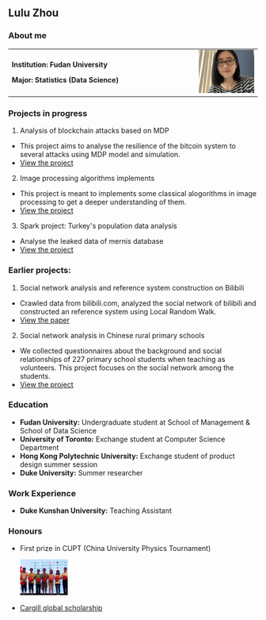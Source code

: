 ## Lulu Zhou

### About me
<table border="0">
  <tr>
    <td width="75%">
      <p><b>Institution: Fudan University</b></p>
      <p><b>Major: Statistics (Data Science)</b></p>
    </td>
    <td width="25%">
      <img src="./1.jpg" width="100%">      
    </td>
  </tr>
</table>

### Projects in progress

1. Analysis of blockchain attacks based on MDP
  * This project aims to analyse the resilience of the bitcoin system to several attacks using MDP model and simulation.
  * [View the project](https://github.com/doris-lessing/Selfish-Mining-Simulator)
  
  
2. Image processing algorithms implements
  * This project is meant to implements some classical alogorithms in image processing to get a deeper understanding of them.
  * [View the project](https://github.com/doris-lessing/image-processing)
  
3. Spark project: Turkey's population data analysis
  * Analyse the leaked data of mernis database
  * [View the project](https://github.com/doris-lessing/spark_project)
  
  
### Earlier projects:
1. Social network analysis and reference system construction on Bilibili
  * Crawled data from bilibili.com, analyzed the social network of bilibili and constructed an reference system using Local Random Walk.
  * [View the paper](https://github.com/doris-lessing/Social_Network_Mining_on_Bilibili/blob/master/Social%20network%20analysis%20and%20reference%20system%20construction%20on%20Bilibili.pdf)
2. Social network analysis in Chinese rural primary schools
  * We collected questionnaires about the background and social relationships of 227 primary school students when teaching as volunteers. This project focuses on the social network among the students.
  * [View the project](https://github.com/doris-lessing/social-network-mining)
  
### Education
- **Fudan University:** Undergraduate student at School of Management & School of Data Science
- **University of Toronto:** Exchange student at Computer Science Department
- **Hong Kong Polytechnic University:** Exchange student of product design summer session
- **Duke University:** Summer researcher

### Work Experience
- **Duke Kunshan University:** Teaching Assistant

### Honours

- First prize in CUPT (China University Physics Tournament)

  <img src="./0.jpg" width="20%" />

- [Cargill global scholarship](https://www.cargillglobalscholars.com/)
